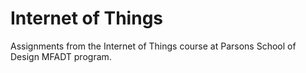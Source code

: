 # Internet of Things

Assignments from the Internet of Things course at Parsons School of Design MFADT program.
